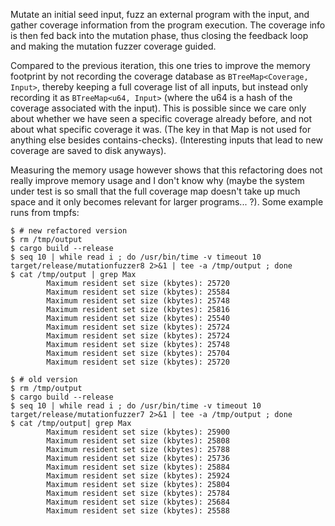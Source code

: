Mutate an initial seed input, fuzz an external program with the input, and
gather coverage information from the program execution.
The coverage info is then fed back into the mutation phase, thus closing the
feedback loop and making the mutation fuzzer coverage guided.

Compared to the previous iteration, this one tries to improve the memory
footprint by not recording the coverage database as `BTreeMap<Coverage, Input>`,
thereby keeping a full coverage list of all inputs, but instead only recording
it as `BTreeMap<u64, Input>` (where the u64 is a hash of the coverage associated
with the input). This is possible since we care only about whether we have seen
a specific coverage already before, and not about what specific coverage it was.
(The key in that Map is not used for anything else besides contains-checks).
(Interesting inputs that lead to new coverage are saved to disk anyways).

Measuring the memory usage however shows that this refactoring does not really
improve memory usage and I don't know why (maybe the system under test is so
small that the full coverage map doesn't take up much space and it only becomes
relevant for larger programs... ?). Some example runs from tmpfs:

```
$ # new refactored version
$ rm /tmp/output
$ cargo build --release
$ seq 10 | while read i ; do /usr/bin/time -v timeout 10 target/release/mutationfuzzer8 2>&1 | tee -a /tmp/output ; done
$ cat /tmp/output | grep Max
        Maximum resident set size (kbytes): 25720
        Maximum resident set size (kbytes): 25584
        Maximum resident set size (kbytes): 25748
        Maximum resident set size (kbytes): 25816
        Maximum resident set size (kbytes): 25540
        Maximum resident set size (kbytes): 25724
        Maximum resident set size (kbytes): 25724
        Maximum resident set size (kbytes): 25748
        Maximum resident set size (kbytes): 25704
        Maximum resident set size (kbytes): 25720

$ # old version
$ rm /tmp/output
$ cargo build --release
$ seq 10 | while read i ; do /usr/bin/time -v timeout 10 target/release/mutationfuzzer7 2>&1 | tee -a /tmp/output ; done
$ cat /tmp/output| grep Max
        Maximum resident set size (kbytes): 25900
        Maximum resident set size (kbytes): 25808
        Maximum resident set size (kbytes): 25788
        Maximum resident set size (kbytes): 25736
        Maximum resident set size (kbytes): 25884
        Maximum resident set size (kbytes): 25924
        Maximum resident set size (kbytes): 25804
        Maximum resident set size (kbytes): 25784
        Maximum resident set size (kbytes): 25684
        Maximum resident set size (kbytes): 25588
```

